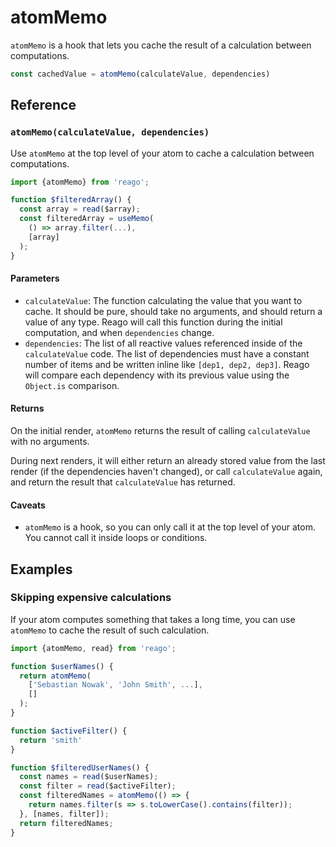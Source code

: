 # atomMemo

`atomMemo` is a hook that lets you cache the result of a calculation between computations.

```ts
const cachedValue = atomMemo(calculateValue, dependencies)
```


## Reference

### `atomMemo(calculateValue, dependencies)`

Use `atomMemo` at the top level of your atom to cache a calculation between computations.

```ts
import {atomMemo} from 'reago';

function $filteredArray() {
  const array = read($array);
  const filteredArray = useMemo(
    () => array.filter(...),
    [array]
  );
}
```

#### Parameters

* `calculateValue`: The function calculating the value that you want to cache. It should be pure,
  should take no arguments, and should return a value of any type. Reago will call this function
  during the initial computation, and when `dependencies` change.
* `dependencies`: The list of all reactive values referenced inside of the `calculateValue` code.
  The list of dependencies must have a constant number of items and be written inline like `[dep1, dep2, dep3]`.
  Reago will compare each dependency with its previous value using the `Object.is` comparison.

#### Returns

On the initial render, `atomMemo` returns the result of calling `calculateValue` with no arguments.

During next renders, it will either return an already stored value from the last render (if the dependencies
haven't changed), or call `calculateValue` again, and return the result that `calculateValue` has returned.

#### Caveats

* `atomMemo` is a hook, so you can only call it at the top level of your atom. You cannot call it inside loops
  or conditions.


## Examples

### Skipping expensive calculations

If your atom computes something that takes a long time, you can use `atomMemo` to cache the result of such
calculation.

```ts
import {atomMemo, read} from 'reago';

function $userNames() {
  return atomMemo(
    ['Sebastian Nowak', 'John Smith', ...],
    []
  );
}

function $activeFilter() {
  return 'smith'
}

function $filteredUserNames() {
  const names = read($userNames);
  const filter = read($activeFilter);
  const filteredNames = atomMemo(() => {
    return names.filter(s => s.toLowerCase().contains(filter));
  }, [names, filter]);
  return filteredNames;
}
